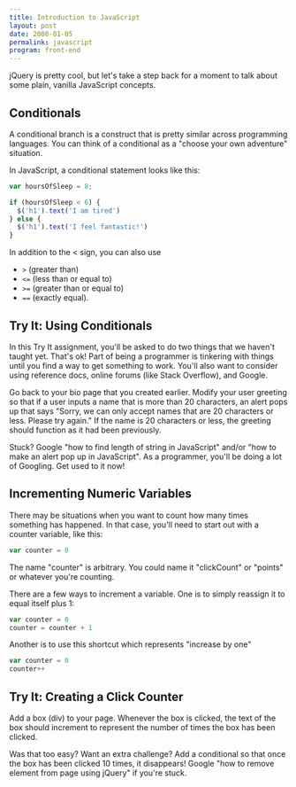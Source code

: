 ```yaml
---
title: Introduction to JavaScript
layout: post
date: 2000-01-05
permalink: javascript
program: front-end
---
```


jQuery is pretty cool, but let's take a step back for a moment to talk about some plain, vanilla JavaScript concepts. 

## Conditionals

A conditional branch is a construct that is pretty similar across programming languages. You can think of a conditional as a "choose your own adventure" situation. 

In JavaScript, a conditional statement looks like this: 

```js
var hoursOfSleep = 8;

if (hoursOfSleep < 6) {
  $('h1').text('I am tired')
} else {
  $('h1').text('I feel fantastic!')
}
```

In addition to the < sign, you can also use 

* `>` (greater than) 
* `<=` (less than or equal to)
* `>=` (greater than or equal to)
* `==` (exactly equal). 

<div class="try-it">
<h2>Try It: Using Conditionals</h2>

<p>In this Try It assignment, you'll be asked to do two things that we haven't taught yet. That's ok! Part of being a programmer is tinkering with things until you find a way to get something to work. You'll also want to consider using reference docs, online forums (like Stack Overflow), and Google.</p>

<p>Go back to your bio page that you created earlier. Modify your user greeting so that if a user inputs a name that is more than 20 characters, an alert pops up that says "Sorry, we can only accept names that are 20 characters or less. Please try again." If the name is 20 characters or less, the greeting should function as it had been previously.</p>
<p>Stuck? Google "how to find length of string in JavaScript" and/or "how to make an alert pop up in JavaScript". As a programmer, you'll be doing a lot of Googling. Get used to it now!</p>
</div>

## Incrementing Numeric Variables

There may be situations when you want to count how many times something has happened. In that case, you'll need to start out with a counter variable, like this:

```js
var counter = 0
```

The name "counter" is arbitrary. You could name it "clickCount" or "points" or whatever you're counting.

There are a few ways to increment a variable. One is to simply reassign it to equal itself plus 1:

```js
var counter = 0
counter = counter + 1
```

Another is to use this shortcut which represents "increase by one"

```js
var counter = 0
counter++
```

<div class="try-it">
<h2>Try It: Creating a Click Counter</h2>

<p>Add a box (div) to your page. Whenever the box is clicked, the text of the box should increment to represent the number of times the box has been clicked.</p>

<p>Was that too easy? Want an extra challenge? Add a conditional so that once the box has been clicked 10 times, it disappears! Google "how to remove element from page using jQuery" if you're stuck.</p>
</div>
